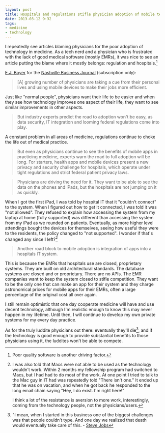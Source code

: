 ```yaml
---
layout: post
title: Hospitals and regulations stifle physician adoption of mobile technology
date: 2013-03-12 9:32  
tags:
- medicine
- technology
---
```


I repeatedly see articles blaming physicians for the poor adoption of technology in medicine. As a tech nerd and a physician who is frustrated with the lack of good medical software (mostly EMRs), it was nice to see an article putting the blame where it mostly belongs: regulation and hospitals.[^1363099346-fn1]

[E.J. Boyer](https://twitter.com/NSHBIZboyer) for the [Nashville Business Journal](http://www.bizjournals.com/nashville/print-edition/2013/03/08/app-craze-hits-hospitals-as-doctors-go.html) (subscription only):

> [A] growing number of physicians are taking a cue from their personal lives and using mobile devices to make their jobs more efficient.

Just like "normal people", physicians want their life to be easier and when they see how technology improves one aspect of their life, they want to see similar improvements in other aspects. 

> But industry experts predict the road to adoption won't be easy, as data security, IT integration and looming federal regulations come into play.

A constant problem in all areas of medicine, regulations continue to choke the life out of medical practice. 

> But even as physicians continue to see the benefits of mobile apps in practicing medicine, experts warn the road to full adoption will be long. For starters, health apps and mobile devices present a new privacy and security challenge for hospitals, which operate under tight regulations and strict federal patient privacy laws.

> Physicians are driving the need for it. They want to be able to see the data on the phones and iPads, but the hospitals are not jumping on it as quickly.

When I got the first iPad, I was told by hospital IT that it "couldn't connect" to the system. When I figured out how to get it connected, I was told it was "not allowed". They refused to explain how accessing the system from my laptop at home (fully supported) was different than accessing the system from my iPad as we rounded on patients. Eventually, as more higher level attendings bought the devices for themselves, seeing how useful they were to the residents, the policy changed to "not supported". I wonder if that's changed any since I left?[^1363099346-fn2]

> Another road block to mobile adoption is integration of apps into a hospitals IT system.

This is because the EMRs that hospitals use are closed, proprietary systems. They are built on old architectural standards. The database systems are closed and or proprietary. There are no APIs. The EMR companies want to keep the system closed to stifle competition. They want to be the only one that can make an app for their system and they charge astronomical prices for mobile apps for their EMRs, often a large percentage of the original cost all over again. 

I still remain optimistic that one day cooperate medicine will have and use decent technology, although I'm realistic enough to know this may never happen in my lifetime. Until then, I will continue to develop my own private systems for my every day practice. 

As for the truly luddite physicians out there: eventually they'll die[^1363099346-fn3], and if the technology is good enough to provide substantial benefits to those physicians using it, the luddites won't be able to compete.

[^1363099346-fn1]: Poor quality software is another driving factor.

[^1363099346-fn2]: I was also told that Macs were not able to be used as the technology wouldn't work. Within 2 months my fellowship program had switched to Macs, but I had had to do most of the work. At one point I tried to talk to the Mac guy in IT had was repeatedly told "There isn't one." It ended up that he was on vacation, and when he got back he responded to the long email chain saying "Hey, I do exist. I'm right here!"

    I think a lot of the resistance is aversion to more work, interestingly, coming from the technology people, not the physicians/users.

[^1363099346-fn3]: "I mean, when I started in this business one of the biggest challenges was that people couldn’t type. And one day we realized that death would eventually take care of this. - [Steve Jobs](http://www.edibleapple.com/2011/09/01/steve-jobs-explains-why-apple-wasnt-keen-on-tablet-computing-back-in-2003/)
